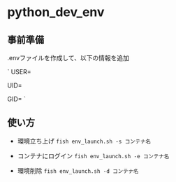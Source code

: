 # python_dev_env

## 事前準備
.envファイルを作成して、以下の情報を追加

`
USER=

UID=

GID=
`

## 使い方
- 環境立ち上げ
`fish env_launch.sh -s コンテナ名`

- コンテナにログイン
`fish env_launch.sh -e コンテナ名`

- 環境削除
`fish env_launch.sh -d コンテナ名`
